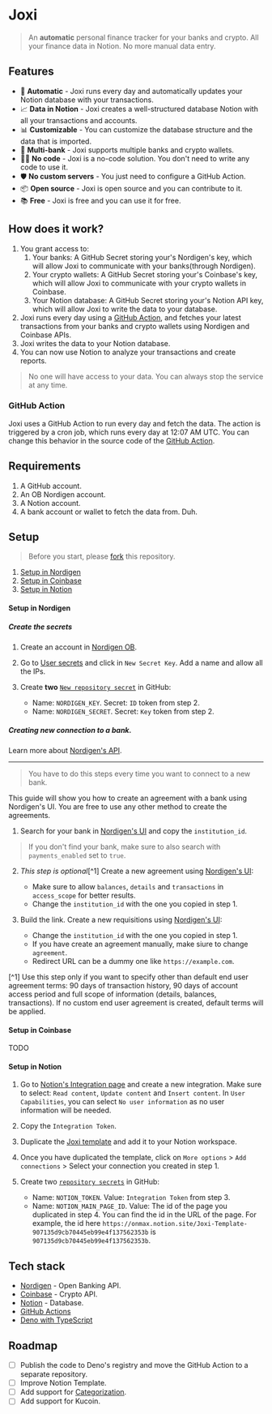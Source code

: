 # Joxi

> An **automatic** personal finance tracker for your banks and crypto. All your finance data in Notion. No more manual data entry.

## Features

- 🤖 **Automatic** - Joxi runs every day and automatically updates your Notion database with your transactions.
- 📈 **Data in Notion** - Joxi creates a well-structured database Notion with all your transactions and accounts.
- 📊 **Customizable** - You can customize the database structure and the data that is imported.
- 🏦 **Multi-bank** - Joxi supports multiple banks and crypto wallets.
- 🧑‍💻 **No code** - Joxi is a no-code solution. You don't need to write any code to use it.
- 🛡️ **No custom servers** - You just need to configure a GitHub Action.
- 📦 **Open source** - Joxi is open source and you can contribute to it.
- 📚 **Free** - Joxi is free and you can use it for free.

## How does it work?

1. You grant access to:
   1. Your banks: A GitHub Secret storing your's Nordigen's key, which will allow Joxi to communicate with your banks(through Nordigen).
   2. Your crypto wallets: A GitHub Secret storing your's Coinbase's key, which will allow Joxi to communicate with your crypto wallets in Coinbase.
   3. Your Notion database: A GitHub Secret storing your's Notion API key, which will allow Joxi to write the data to your database.
2. Joxi runs every day using a [GitHub Action](#github-action), and fetches your latest transactions from your banks and crypto wallets using Nordigen and Coinbase APIs.
3. Joxi writes the data to your Notion database.
4. You can now use Notion to analyze your transactions and create reports.

> No one will have access to your data. You can always stop the service at any time.

### GitHub Action

Joxi uses a GitHub Action to run every day and fetch the data. The action is triggered by a cron job, which runs every day at 12:07 AM UTC. You can change this behavior in the source code of the [GitHub Action](/.github/workflows/main.yml).

## Requirements

1. A GitHub account.
2. An OB Nordigen account.
3. A Notion account.
4. A bank account or wallet to fetch the data from. Duh.

## Setup

> Before you start, please [fork](/fork) this repository.

1. [Setup in Nordigen](#setup-in-nordigen)
2. [Setup in Coinbase](#setup-in-coinbase)
3. [Setup in Notion](#setup-in-notion)

#### Setup in Nordigen

##### Create the secrets

1. Create an account in [Nordigen OB](https://ob.nordigen.com/signup).
2. Go to [User secrets](https://ob.nordigen.com/user-secrets/) and click in `New Secret Key`. Add a name and allow all the IPs.
3. Create **two** [`New repository secret`](/settings/secrets/actions/new) in GitHub:

   - Name: `NORDIGEN_KEY`. Secret: `ID` token from step 2.
   - Name: `NORDIGEN_SECRET`. Secret: `Key` token from step 2.

##### Creating new connection to a bank.

Learn more about [Nordigen's API](https://nordigen.com/en/account_information_documenation/integration/quickstart_guide/).

---

> You have to do this steps every time you want to connect to a new bank.

This guide will show you how to create an agreement with a bank using Nordigen's UI. You are free to use any other method to create the agreements.

1. Search for your bank in [Nordigen's UI](https://ob.nordigen.com/api/docs#/institutions/retrieve%20all%20supported%20Institutions%20in%20a%20given%20country) and copy the `institution_id`.

> If you don't find your bank, make sure to also search with `payments_enabled` set to `true`.

2. _This step is optional_[^1] Create a new agreement using [Nordigen's UI](https://ob.nordigen.com/api/docs#/agreements/create%20EUA%20v2):

   - Make sure to allow `balances`, `details` and `transactions` in `access_scope` for better results.
   - Change the `institution_id` with the one you copied in step 1.

3. Build the link. Create a new requisitions using [Nordigen's UI](https://ob.nordigen.com/api/docs#/requisitions/requisition%20created):

   - Change the `institution_id` with the one you copied in step 1.
   - If you have create an agreement manually, make siure to change `agreement`.
   - Redirect URL can be a dummy one like `https://example.com`.

[^1] Use this step only if you want to specify other than default end user agreement terms: 90 days of transaction history, 90 days of account access period and full scope of information (details, balances, transactions). If no custom end user agreement is created, default terms will be applied.

#### Setup in Coinbase

TODO

#### Setup in Notion

1. Go to [Notion's Integration page](https://www.notion.com/my-integrations) and create a new integration. Make sure to select: `Read content`, `Update content` and `Insert content`. In `User Capabilities`, you can select `No user information` as no user information will be needed.
2. Copy the `Integration Token`.
3. Duplicate the [Joxi template](https://onmax.notion.site/Joxi-Template-907135d9cb70445eb99e4f137562353b) and add it to your Notion workspace.
4. Once you have duplicated the template, click on `More options` > `Add connections` > Select your connection you created in step 1.
5. Create two [`repository secrets`](/settings/secrets/actions/new) in GitHub:

   - Name: `NOTION_TOKEN`. Value: `Integration Token` from step 3.
   - Name: `NOTION_MAIN_PAGE_ID`. Value: The id of the page you duplicated in step 4. You can find the id in the URL of the page. For example, the id here `https://onmax.notion.site/Joxi-Template-907135d9cb70445eb99e4f137562353b` is `907135d9cb70445eb99e4f137562353b`.

## Tech stack

- [Nordigen](https://nordigen.com/) - Open Banking API.
- [Coinbase](https://www.coinbase.com/) - Crypto API.
- [Notion](https://www.notion.so/) - Database.
- [GitHub Actions](https://github.com/features/actions)
- [Deno with TypeScript](https://deno.land/)

## Roadmap

- [ ] Publish the code to Deno's registry and move the GitHub Action to a separate repository.
- [ ] Improve Notion Template.
- [ ] Add support for [Categorization](https://nordigen.com/en/products/transaction-categorisation/).
- [ ] Add support for Kucoin.
